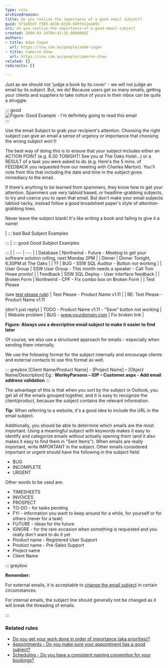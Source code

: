 ```yaml
---
type: rule
archivedreason: 
title: Do you realize the importance of a good email Subject?
guid: 5f1e85d7-f385-4d3b-8338-d49fe11eab91
uri: do-you-realize-the-importance-of-a-good-email-subject
created: 2009-03-24T04:41:35.0000000Z
authors:
- title: Adam Cogan
  url: https://ssw.com.au/people/adam-cogan
- title: Cameron Shaw
  url: https://ssw.com.au/people/cameron-shaw
related: []
redirects: []

---
```


Just as we should not 'judge a book by its cover' - we will not judge an email by its subject. But, we do! Because users get so many emails, getting your clients and suppliers to take notice of yours in their inbox can be quite a struggle. 

<!--endintro-->


::: good  
![Figure: Good Example - I'm definitely going to read this email](Outlook\_ChooseAnInterestingSubject.gif)  
:::

Use the email Subject to grab your recipient's attention. Choosing the right subject can give an email a sense of urgency or importance that choosing the wrong subject won't!

The best way of doing this is to ensure that your subject includes either an ACTION POINT (e.g. 6.30 TONIGHT! See you at The Oaks Hotel...) or a RESULT of a task you were asked to do (e.g. Here's the 5 mins. of FEEDBACK you requested from our meeting with Charles Merton). You'll note from this that including the date and time in the subject gives immediacy to the email.

If there's anything to be learned from spammers, they know how to get your attention. Spammers use very tabloid based, or headline-grabbing subjects, to try and coerce you to open that email. But don't make your email subjects tabloid-tacky, instead follow a good broadsheet paper's style of attention-grabbing lines.

Never leave the subject blank! It's like writing a book and failing to give it a name!


| 
::: bad
Bad Subject Examples

:::
 | 
::: good
Good Subject Examples

:::
 |
| --- | --- |
| Database | Northwind - Future - Meeting to get your software solution rolling, next Monday 2PM
 |
| Dinner | Dinner Tonight, 6.30PM at The Oaks |
| ?? | BUG - SSW SQL Auditor - Button not working |
| User Group | SSW User Group - This month needs a speaker - Call Tom Howe pronto! |
| Feedback | SSW SQL Deploy - User interface feedback |
| Broken Form | Northwind - CPF - Fix combo box on Broken Form |
| Test Please

(see [test please rule](/request-a-test-please))
 | Test Please - Product Name v1.11 |
| RE: Test Please - Product Name v1.11

(don't just reply) | TODO -  Product Name v1.11 - "Save" button not working
 |
| Website problem | BUG - www.yourdomain.com | Fix broken link 
 |


**Figure: Always use a descriptive email subject to make it easier to find later**

Of course, we also use a structured approach for emails - especially when sending them internally.

We use the following format for the subject internally and encourage clients and external contacts to use this format as well.

::: greybox
[Client Name/Product Name] - [Project Name] – [Object Name/Description]
Eg.:  **WorleyParsons – IOP – Customer.aspx - Add email address validation** 
:::

The advantage of this is that when you sort by the subject in Outlook, you get all of the emails grouped together, and it is easy to recognize the client/product, because the subject contains the relevant information.

**Tip:** When referring to a website, it's a good idea to include the URL in the email subject.

Additionally, you should be able to determine which emails are the most important. Using a meaningful subject with keywords makes it easy to identify and categorize emails without actually opening them (and it also makes it easy to find them in "Sent Items"). When emails are really important, write IMPORTANT in the subject. Other emails considered important or urgent should have the following in the subject field:

* BUG
* INCOMPLETE
* URGENT


Other words to be used are:

* TIMESHEETS
* INVOICES
* PROSPECT
* TO-DO - for tasks pending
* FYI - information you want to keep around for a while, for yourself or for others (never for a task)
* FUTURE - ideas for the future
* IGNORE - for the rare occasion when something is requested and you really don't want to do it yet
* Product name - Registered User Support
* Product name - Pre-Sales Support
* Project name
* Client Name


::: greybox

**Remember:**

For external emails, it is acceptable to [change the email subject](/Pages/WhenToChangeEmailSubject.aspx "When to Change an Email Subject") in certain circumstances.

For internal emails, the subject line should generally not be changed as it will break the threading of emails.

:::


### Related rules


* [Do you get your work done in order of importance (aka priorities)?](/do-you-complete-work-in-order-of-importance-aka-priorities)
* [Appointments - Do you make sure your appointment has a good subject?](/appointments-do-you-show-all-the-necessary-information-in-the-subject)
* [Scheduling - Do you have a consistent naming convention for your bookings?](/scheduling-do-you-have-a-consistent-naming-convention-for-your-bookings)
